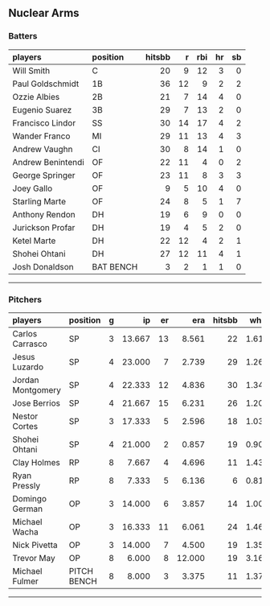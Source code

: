 ## Nuclear Arms

### Batters

 
|players           |position  | hitsbb|  r| rbi| hr| sb| 
|:-----------------|:---------|------:|--:|---:|--:|--:| 
|Will Smith        |C         |     20|  9|  12|  3|  0| 
|Paul Goldschmidt  |1B        |     36| 12|   9|  2|  2| 
|Ozzie Albies      |2B        |     21|  7|  14|  4|  0| 
|Eugenio Suarez    |3B        |     29|  7|  13|  2|  0| 
|Francisco Lindor  |SS        |     30| 14|  17|  4|  2| 
|Wander Franco     |MI        |     29| 11|  13|  4|  3| 
|Andrew Vaughn     |CI        |     30|  8|  14|  1|  0| 
|Andrew Benintendi |OF        |     22| 11|   4|  0|  2| 
|George Springer   |OF        |     23| 11|   8|  3|  3| 
|Joey Gallo        |OF        |      9|  5|  10|  4|  0| 
|Starling Marte    |OF        |     24|  8|   5|  1|  7| 
|Anthony Rendon    |DH        |     19|  6|   9|  0|  0| 
|Jurickson Profar  |DH        |     19|  4|   5|  2|  0| 
|Ketel Marte       |DH        |     22| 12|   4|  2|  1| 
|Shohei Ohtani     |DH        |     27| 12|  11|  4|  1| 
|Josh Donaldson    |BAT BENCH |      3|  2|   1|  1|  0| 


* * *

### Pitchers

 
|players           |position    |  g|     ip| er|    era| hitsbb|  whip| so|  w| sv| 
|:-----------------|:-----------|--:|------:|--:|------:|------:|-----:|--:|--:|--:| 
|Carlos Carrasco   |SP          |  3| 13.667| 13|  8.561|     22| 1.610|  8|  0|  0| 
|Jesus Luzardo     |SP          |  4| 23.000|  7|  2.739|     29| 1.261| 26|  2|  0| 
|Jordan Montgomery |SP          |  4| 22.333| 12|  4.836|     30| 1.343| 19|  2|  0| 
|Jose Berrios      |SP          |  4| 21.667| 15|  6.231|     26| 1.200| 21|  1|  0| 
|Nestor Cortes     |SP          |  3| 17.333|  5|  2.596|     18| 1.038| 15|  2|  0| 
|Shohei Ohtani     |SP          |  4| 21.000|  2|  0.857|     19| 0.905| 27|  2|  0| 
|Clay Holmes       |RP          |  8|  7.667|  4|  4.696|     11| 1.435|  9|  0|  4| 
|Ryan Pressly      |RP          |  8|  7.333|  5|  6.136|      6| 0.818|  7|  0|  0| 
|Domingo German    |OP          |  3| 14.000|  6|  3.857|     14| 1.000| 19|  1|  0| 
|Michael Wacha     |OP          |  3| 16.333| 11|  6.061|     24| 1.469| 15|  2|  0| 
|Nick Pivetta      |OP          |  3| 14.000|  7|  4.500|     19| 1.357| 16|  0|  0| 
|Trevor May        |OP          |  8|  6.000|  8| 12.000|     19| 3.167|  6|  2|  0| 
|Michael Fulmer    |PITCH BENCH |  8|  8.000|  3|  3.375|     11| 1.375| 11|  0|  1| 


* * *


